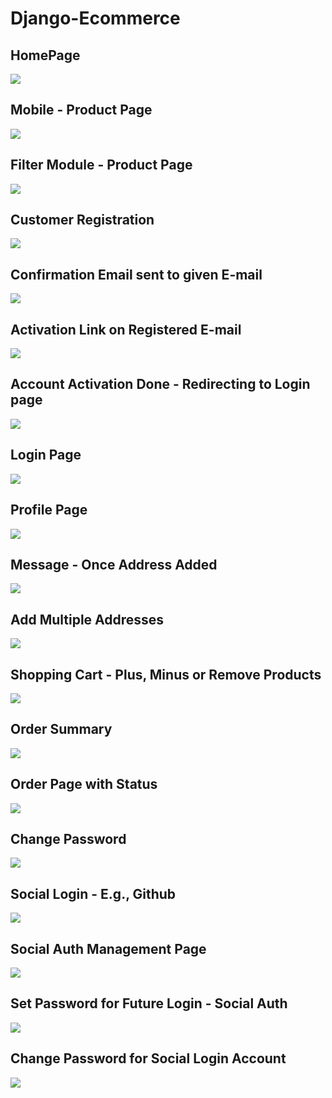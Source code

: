 # Django-Ecommerce

## HomePage
![](https://github.com/Shubhanshuarya/Django-Ecommerce/blob/main/Screenshots/1.png)

## Mobile - Product Page
![](https://github.com/Shubhanshuarya/Django-Ecommerce/blob/main/Screenshots/2.png)

## Filter Module - Product Page
![](https://github.com/Shubhanshuarya/Django-Ecommerce/blob/main/Screenshots/3.png)

## Customer Registration
![](https://github.com/Shubhanshuarya/Django-Ecommerce/blob/main/Screenshots/5.png)

## Confirmation Email sent to given E-mail
![](https://github.com/Shubhanshuarya/Django-Ecommerce/blob/main/Screenshots/6.png)

## Activation Link on Registered E-mail
![](https://github.com/Shubhanshuarya/Django-Ecommerce/blob/main/Screenshots/7.png)

## Account Activation Done - Redirecting to Login page
![](https://github.com/Shubhanshuarya/Django-Ecommerce/blob/main/Screenshots/8.png)

## Login Page
![](https://github.com/Shubhanshuarya/Django-Ecommerce/blob/main/Screenshots/9.png)

## Profile Page
![](https://github.com/Shubhanshuarya/Django-Ecommerce/blob/main/Screenshots/11.png)

## Message - Once Address Added
![](https://github.com/Shubhanshuarya/Django-Ecommerce/blob/main/Screenshots/12.png)

## Add Multiple Addresses
![](https://github.com/Shubhanshuarya/Django-Ecommerce/blob/main/Screenshots/4.png)

## Shopping Cart - Plus, Minus or Remove Products
![](https://github.com/Shubhanshuarya/Django-Ecommerce/blob/main/Screenshots/13.png)

## Order Summary
![](https://github.com/Shubhanshuarya/Django-Ecommerce/blob/main/Screenshots/14.png)

## Order Page with Status
![](https://github.com/Shubhanshuarya/Django-Ecommerce/blob/main/Screenshots/15.png)

## Change Password
![](https://github.com/Shubhanshuarya/Django-Ecommerce/blob/main/Screenshots/16.png)

## Social Login - E.g., Github
![](https://github.com/Shubhanshuarya/Django-Ecommerce/blob/main/Screenshots/17.png)

## Social Auth Management Page
![](https://github.com/Shubhanshuarya/Django-Ecommerce/blob/main/Screenshots/18.png)

## Set Password for Future Login - Social Auth
![](https://github.com/Shubhanshuarya/Django-Ecommerce/blob/main/Screenshots/19.png)

## Change Password for Social Login Account
![](https://github.com/Shubhanshuarya/Django-Ecommerce/blob/main/Screenshots/20.png)
